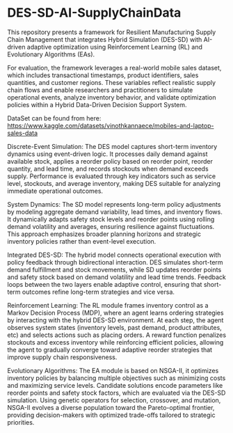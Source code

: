# DES-SD-AI-SupplyChainData
This repository presents a framework for Resilient Manufacturing Supply Chain Management that integrates Hybrid Simulation (DES-SD) with AI-driven adaptive optimization using Reinforcement Learning (RL) and Evolutionary Algorithms (EAs).

For evaluation, the framework leverages a real-world mobile sales dataset, which includes transactional timestamps, product identifiers, sales quantities, and customer regions. These variables reflect realistic supply chain flows and enable researchers and practitioners to simulate operational events, analyze inventory behavior, and validate optimization policies within a Hybrid Data-Driven Decision Support System.

DataSet can be found from here: https://www.kaggle.com/datasets/vinothkannaece/mobiles-and-laptop-sales-data

Discrete-Event Simulation: The DES model captures short-term inventory dynamics using event-driven logic. It processes daily demand against available stock, applies a reorder policy based on reorder point, reorder quantity, and lead time, and records stockouts when demand exceeds supply. Performance is evaluated through key indicators such as service level, stockouts, and average inventory, making DES suitable for analyzing immediate operational outcomes.

System Dynamics: The SD model represents long-term policy adjustments by modeling aggregate demand variability, lead times, and inventory flows. It dynamically adapts safety stock levels and reorder points using rolling demand volatility and averages, ensuring resilience against fluctuations. This approach emphasizes broader planning horizons and strategic inventory policies rather than event-level execution.

Integrated DES-SD: The hybrid model connects operational execution with policy feedback through bidirectional interaction. DES simulates short-term demand fulfillment and stock movements, while SD updates reorder points and safety stock based on demand volatility and lead time trends. Feedback loops between the two layers enable adaptive control, ensuring that short-term outcomes refine long-term strategies and vice versa.

Reinforcement Learning: The RL module frames inventory control as a Markov Decision Process (MDP), where an agent learns ordering strategies by interacting with the hybrid DES-SD environment. At each step, the agent observes system states (inventory levels, past demand, product attributes, etc) and selects actions such as placing orders. A reward function penalizes stockouts and excess inventory while reinforcing efficient policies, allowing the agent to gradually converge toward adaptive reorder strategies that improve supply chain responsiveness.

Evolutionary Algorithms: The EA module is based on NSGA-II, it optimizes inventory policies by balancing multiple objectives such as minimizing costs and maximizing service levels. Candidate solutions encode parameters like reorder points and safety stock factors, which are evaluated via the DES-SD simulation. Using genetic operators for selection, crossover, and mutation, NSGA-II evolves a diverse population toward the Pareto-optimal frontier, providing decision-makers with optimized trade-offs tailored to strategic priorities.
                            
